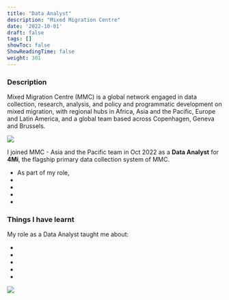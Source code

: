 ```yaml
---
title: "Data Analyst"
description: "Mixed Migration Centre"
date: '2022-10-01'
draft: false
tags: []
showToc: false
ShowReadingTime: false
weight: 301
--- 
```


### Description

Mixed Migration Centre (MMC) is a global network engaged in data collection, research, analysis, and policy and programmatic development on mixed migration, with regional hubs in Africa, Asia and the Pacific, Europe and Latin America, and a global team based across Copenhagen, Geneva and Brussels.

 ![](/experience/tsa/cerner.jpeg)

  I joined MMC - Asia and the Pacific team in Oct 2022 as a **Data Analyst** for **4Mi**, the flagship primary data collection system of MMC.

 - As part of my role,
 - 
 - 
 - 
 - 

### Things I have learnt

My role as a Data Analyst taught me about:

 -
 -
 - 
 - 
 - 

![](/experience/tsa/cerner_ehr.jpg)